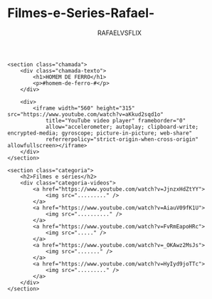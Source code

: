 # Filmes-e-Series-Rafael-
<html lang="pt-BR">

<head>
    <link rel="stylesheet" href="styles.css">
    <link rel="preconnect" href="https://fonts.googleapis.com">
    <link rel="preconnect" href="https://fonts.gstatic.com" crossorigin>
    <link
        href="https://fonts.googleapis.com/css2?family=Chakra+Petch:ital,wght@0,300;0,400;0,500;0,600;0,700;1,300;1,400;1,500;1,600;1,700&display=swap"
        rel="stylesheet">
    <title>Rafaelvsflix</title>
</head>

<body>
    <header>RAFAELVSFLIX</header>

    <section class="chamada">
        <div class="chamada-texto">
            <h1>HOMEM DE FERRO</h1>
            <p>#homem-de-ferro-#</p>
        </div>

        <div>
            <iframe width="560" height="315" src="https://www.youtube.com/watch?v=aKkud2sqd1o"
                title="YouTube video player" frameborder="0"
                allow="accelerometer; autoplay; clipboard-write; encrypted-media; gyroscope; picture-in-picture; web-share"
                referrerpolicy="strict-origin-when-cross-origin" allowfullscreen></iframe>
        </div>
    </section>

    <section class="categoria">
        <h2>Filmes e séries</h2>
        <div class="categoria-videos">
            <a href="https://www.youtube.com/watch?v=JjnzxHdZtYY">
                <img src="........." />
            </a>
            <a href="https://www.youtube.com/watch?v=AiauV09fK1U">
                <img src=".........." />
            </a>
            <a href="https://www.youtube.com/watch?v=FvRmEapoHRc">
                <img src="....." />
            </a>
            <a href="https://www.youtube.com/watch?v=_OKAwz2MsJs">
                <img src="......." />
            </a>
            <a href="https://www.youtube.com/watch?v=HyIyd9joTTc">
                <img src="........." />
            </a>
        </div>
    </section>

</body>

</html>
